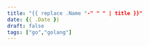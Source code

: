 ```yaml
---
title: "{{ replace .Name "-" " " | title }}"
date: {{ .Date }}
draft: false
tags: ["go","golang"]
---
```


